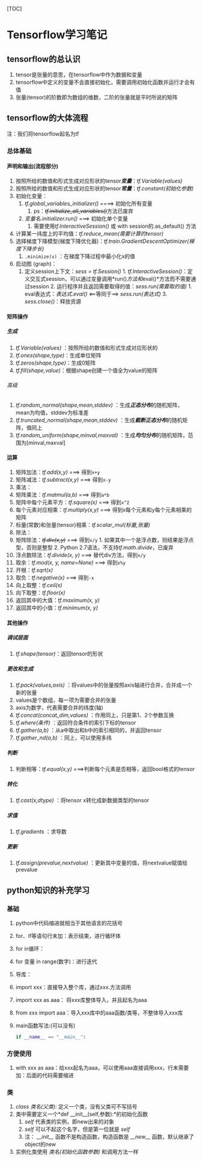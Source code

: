 [TOC]

# Tensorflow学习笔记

## tensorflow的总认识

1. tensor是张量的意思，在tensorflow中作为数据和变量
2. tensorflow中定义的变量不会直接初始化，需要调用初始化函数并运行才会有值
3. 张量(tensor)的阶数即为数组的维数，二阶的张量就是平时所说的矩阵

## tensorflow的大体流程

注：我们将tensorflow起名为tf

### 总体基础

#### 声明和输出(流程部分)

1. 按照所给的数值和形式生成对应形状的tensor***变量***：*tf.Variable(values)* 
2. 按照所给的数值和形式生成对应形状的tensor***常量***：*tf.constant(初始化参数)*
3. 初始化变量：
     1. *tf.global_variables_initializer()* ====> 初始化所有变量
          1. ps：~~*tf.initialize_all_variables()*~~方法已废弃
     2. *变量名.initializer.run()* ===> 初始化单个变量
          1. 需要使用*tf.InteractiveSession()* 或 with session的.as_default() 方法
4. 计算某一纬度上的平均值：*tf.reduce_mean(需要计算的tensor)*
5. 选择梯度下降模型(梯度下降优化器)：*tf.train.GradientDescentOptimizer(梯度下降步长)*
     1. `.minimize(x)` ：在梯度下降过程中最小化x的值
6. 启动图 (graph)：
     1. 定义session上下文：*sess = tf.Session()*
       1. *tf.InteractiveSession()*：定义交互式session，可以通过变量调用*run()*方法和*eval()*方法而不需要通过session
       2. 运行程序并且返回需要取得的值：*sess.run(需要取的值)*
            1. eval表达式：*表达式.eval()* <=\=等同于\==> *sess.run(表达式)* 
       3. *sess.close()*：释放资源

#### 矩阵操作

##### 生成

1. *tf.Variable(values)* ：按照所给的数值和形式生成对应形状的
2. *tf.ones(shape,type)*：生成单位矩阵
3. *tf.zeros(shape,type)*：生成0矩阵
4. *tf.fill(shape,value)*：根据shape创建一个值全为value的矩阵

###### 高级

1. *tf.random_normal(shape,mean,stddev)* ：生成***正态分布***的随机矩阵，mean为均值，stddev为标准差
2. *tf.truncated_normal(shape,mean,stddev)* ：生成***截断正态分布***的随机矩阵，值同上
3. *tf.random_uniform(shape,minval,maxval)* ：生成***均匀分布***的随机矩阵，范围为[minval,maxval]

#### 运算

1. 矩阵加法：*tf.add(x,y)* ===> 得到`x+y`
2. 矩阵减法：*tf.subtract(x,y)* ===> 得到`x-y`
3. 乘法：
  1. 矩阵乘法：*tf.matmul(a,b)* ===> 得到`a*b`
  2. 矩阵中每个元素平方：*tf.square(x)* ===> 得到`x^2`
  3. 每个元素对应相乘：*tf.multiply(x,y)* ===> 得到x每个元素和y每个元素相乘的矩阵
  4. 标量(常数)和张量(tensor)相乘：*tf.scalar_mul(标量,张量)*
4. 除法：
  1. 矩阵除法：~~*tf.div(x,y)*~~ ===> 得到`x/y`
  	1. 如果其中一个是浮点数，则结果是浮点型，否则是整型
  	2. Python 2.7语法，不支持*tf.math.divide*，已废弃
  2. 浮点数除法：*tf.divide(x, y)* ===> 替代div方法，得到`x/y`
5. 取余：*tf.mod(x, y, name=None)* ===> 得到`x%y`
6. 开根：*tf.sqrt(x)*
7. 取负：*tf.negative(x)* ===> 得到`-x`
8. 向上取整：*tf.ceil(x)*
9. 向下取整：*tf.floor(x)*
10. 返回其中的大值：*tf.maximum(x, y)*
11. 返回其中的小值：*tf.minimum(x, y)*

#### 其他操作

##### 调试层面

1. *tf.shape(tensor)*：返回tensor的形状

##### 更改和生成

1. *tf.pack(values,axis)* ：将values中的张量按照axis轴进行合并，合并成一个新的张量
  1. values是个数组，每一项为需要合并的张量
  2. axis为数字，代表需要合并的纬度(轴)
2. *tf.concat(concat_dim,values)* ：作用同上，只是第1、2个参数互换
3. *tf.where(条件)* ：返回符合条件的索引下标的tensor
4. *tf.gather(a,b)* ：从a中取出和b中的索引相同的，并返回tensor
5. *tf.gather_nd(a,b)* ：同上，可以使用多纬

##### 判断

1. 判断相等：*tf.equal(x,y)* ===>判断每个元素是否相等，返回bool格式的tensor

##### 转化

1. *tf.cast(x,dtype)* ：将tensor x转化成新数据类型的tensor

##### 求值

1. *tf.gradients* ：求导数

##### 更新

1. *tf.assign(prevalue,nextvalue)* ：更新其中变量的值，将nextvalue赋值给prevalue

## python知识的补充学习

### 基础

1. python中代码缩进就相当于其他语言的花括号

2. for、if等语句行末加：表示结束，进行循环体

3. for in循环：

  1. for 变量 in range(数字)：进行迭代

4. 导库：
  1. import xxx：直接导入整个库，通过xxx.方法调用
  2. import xxx as aaa： 将xxx库整体导入，并且起名为aaa
  3. from xxx import aaa：导入xxx库中的aaa函数/类等，不整体导入xxx库

5. main函数写法:(可以没有)

	```python
	if __name__ == "__main__":
	```

### 方便使用

1. with xxx as aaa：给xxx起名为aaa，可以使用aaa直接调用xxx，行末需要加：后面的代码需要缩进

### 类

1. *class 类名(父类):* 定义一个类，没有父类可不写括号
2. 类中需要定义一个*def \_\_init\_\_(self,参数):*的初始化函数
	1. *self* 代表类的实例，即new出来的对象
	2. *self* 可以不起这个名字，但是第一位就是 *self*
	3. 注： *\_\_init\_\_* 函数不是构造函数，构造函数是 *\_\_new\_\_* 函数，默认继承了object的new
3. 实例化类使用 *类名(初始化函数参数)* 和调用方法一样

